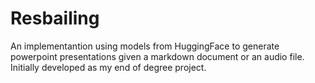 # Resbailing

An implementantion using models from HuggingFace to generate powerpoint presentations given a markdown document or an audio file. Initially developed as my end of degree project.
